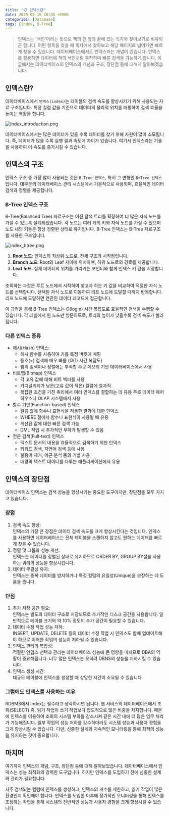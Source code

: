 ```yaml
---
title: "📋 인덱스란"
date: 2025-02-10 10:30 +0900
categories: [Database]
tags: [Index, B-Tree]
---
```


> 인덱스는 '색인'이라는 뜻으로 책의 맨 앞과 끝에 있는 목차와 찾아보기로 비유되곤 합니다. 어떤 항목을 찾을 때 목차에서 찾아보고 해당 페이지로 넘어가면 빠르게 찾을 수 있습니다. 데이터베이스에서도 인덱스라는 개념이 있습니다. 인덱스를 활용하면 데이터에 책의 색인처럼 동작하며 빠른 검색을 가능하게 합니다. 이 글에서는 데이터베이스의 인덱스의 개념과 구조, 장단점 등에 대해서 알아보겠습니다. 

## 인덱스란?

데이터베이스에서 `인덱스(index)`는 테이블의 검색 속도를 향상시키기 위해 사용되는 자료 구조입니다. 특정 컬럼 값을 기준으로 데이터의 물리적 위치를 매핑하여 검색 효율을 높이는 역활을 합니다.

![index_introduction.png]((https://github.com/Euihyunee/euihyunee.github.io/blob/main/_posts/img/index_introduction.png?raw=true))

데이터베이스에서는 많은 데이터가 있을 수록 데이터를 찾기 위해 자원이 많이 소모됩니다. 즉, 데이터가 많을 수록 실행 결과 속도에 차이가 있습니다. 여기서 인덱스라는 기술을 사용하여 이 속도를 증가시킬 수 있습니다.

## 인덱스의 구조 

인덱스 구조 중 가장 많이 사용되는 것은 `B-Tree 인덱스`, 특히 그 변형인 `B+Tree 인덱스`입니다. 대부분의 데이터베이스 관리 시스템에서 기본적으로 사용되며, 효율적인 데이터 검색과 정렬을 제공합니다.

### B-Tree 인덱스 구조 

B-Tree(Balanced Tree) 자료구조는 이진 탐색 트리를 확장하여 더 많은 자식 노드를 가질 수 있도록 설계되었습니다. 각 노드는 여러 개의 키와 자식 노드를 가질 수 있으며 노드 내의 키들은 항상 정렬된 상태로 유지됩니다. B-Tree 인덱스는 B-Tree 자료구조를 사용한 구조입니다.

![index_btree.png]((https://github.com/Euihyunee/euihyunee.github.io/blob/main/_posts/img/index_btree.png?raw=true))


1. **Root 노드**: 인덱스의 최상위 노드로, 전체 구조의 시작점입니다.
2. **Branch 노드**: Root와 Leaf 사이에 위치하며, 하위 노드로의 경로를 제공합니다.
3. **Leaf 노드**: 실제 데이터의 위치를 가리키는 포인터와 함께 인덱스 키 값을 저장합니다.

조회하는 과정은 루트 노드에서 시작하여 찾고자 하는 키 값을 비교하여 적절한 자식 노드를 선택합니다. 선택된 자식 노드로 이동하여 리프 노드에 도달할 때까지 반복합니다. 리프 노드에 도달하면 연관된 데이터 레코드에 접근합니다.

이 과정을 통해 B-Tree 인덱스는 O(log n) 시간 복잡도로 효율적인 검색을 수행할 수 있습니다. 각 레벨에서 한 노드만 방문하므로, 트리의 높이가 낮을수록 검색 속도가 빨라집니다. 

### 다른 인덱스 종류

- 해시(Hash) 인덱스:  
    - 해시 함수를 사용하여 키를 특정 버킷에 매핑
    - 등호(=) 검색에 매우 빠름 (O(1) 시간 복잡도)
    - 범위 검색이나 정렬에는 부적합
    주로 메모리 기반 데이터베이스에서 사용
- 비트맵(Bitmap) 인덱스
    - 각 고유 값에 대해 비트 벡터를 사용
    - 카디널리티가 낮은(고유 값이 적은) 컬럼에 효과적
    - 복잡한 조건을 가진 쿼리에서 여러 인덱스를 결합하는 데 유용
    주로 데이터 웨어하우스나 OLAP 시스템에서 사용
- 함수 기반(Function-based) 인덱스
    - 컬럼 값에 함수나 표현식을 적용한 결과에 대한 인덱스
    - WHERE 절에서 함수나 표현식이 사용될 때 유용
    - 계산된 값에 대한 빠른 검색 가능
    - DML 작업 시 추가적인 부하가 발생할 수 있음
- 전문 검색(Full-text) 인덱스
    - 텍스트 문서의 내용을 효율적으로 검색하기 위한 인덱스
    - 키워드 검색, 자연어 검색 등에 사용
    - 불용어 제거, 어근 분석 등의 기법 사용
    - 대량의 텍스트 데이터를 다루는 애플리케이션에서 유용 

## 인덱스의 장단점

데이터베이스 인덱스는 검색 성능을 향상시키는 중요한 도구이지만, 장단점을 모두 가지고 있습니다.

### 장점

1. 검색 속도 향상:  
인덱스의 가장 큰 장점은 데이터 검색 속도를 크게 향상시킨다는 것입니다. 인덱스를 사용하면 데이터베이스는 전체 테이블을 스캔하지 않고도 원하는 데이터를 빠르게 찾을 수 있습니다.
2. 정렬 및 그룹화 성능 개선:  
인덱스는 데이터를 정렬된 상태로 유지하므로 ORDER BY, GROUP BY절을 사용하는 쿼리의 성능을 향상시킵니다.
3. 데이터 무결성 유지:  
인덱스는 중복 데이터를 방지하거나 특정 컬럼의 유일성(Unique)을 보장하는 데 도움을 줍니다.

### 단점

1. 추가 저장 공간 필요:  
인덱스는 별도의 데이터 구조로 저장되므로 추가적인 디스크 공간을 사용합니다. 일반적으로 테이블 크기의 약 10% 정도의 추가 공간이 필요할 수 있습니다.
2. 데이터 수정 작업 성능 저하:  
INSERT, UPDATE, DELETE 등의 데이터 수정 작업 시 인덱스도 함께 업데이트해야 하므로 이러한 작업의 성능이 저하될 수 있습니다.
3. 인덱스 관리의 복잡성:  
적절한 인덥스 선택과 관리는 데이터베이스 성능에 큰 영향을 미치므로 DBA의 역활이 중요해집니다. 너무 많은 인덱스는 오히려 DBNS의 성능을 저하시킬 수 있습니다.
4. 인덱스 생성 시간:  
데규모 테이블에 인덱스를 생성할 때 상당한 시간이 소요될 수 있습니다.

### 그럼에도 인덱스를 사용하는 이유 

RDBMS에서 Index는 필수라고 생각하시면 됩니다. 웹 서비스의 데이터베이스에서 조회(SELECT) 즉, 읽기 작업이 쓰기 작업보다 압도적으로 많은 비중을 차지합니다. 때문에 인덱스를 이용하여 조회의 시스템 부하를 감소시켜 같은 시간 내에 더 많은 업무 처리가 가능해집니다. 일부 작업의 성능 저하를 감수하더라도 시스템 성능과 사용자 경험을 크게 향상시킬 수 있습니다. 다만, 신중한 설계와 지속적인 모니터링을 통해 최적의 성능을 유지하는 것이 중요합니다.

## 마치며 

여기까지 인덱스의 개념, 구조, 장단점 등에 대해 알아보았습니다. 데이터베이스에서 인덱스는 성능 최적화의 강력한 도구입니다. 하지만 인덱스를 도입하기 전에 신중한 설계와 관리가 필요합니다. 

자주 검색되는 컬럼에 인덱스를 생성하고, 인덱스의 개수를 제한하고, 읽기 작업이 많은 환경인지 확인해야 합니다. 인덱스를 도입한 이후에 정기적인 모니터링을 통해 인덱스를 조정하는 작업을 통해 시스템의 전반적인 성능과 사용자 경험을 크게 향상시킬 수 있습니다.
